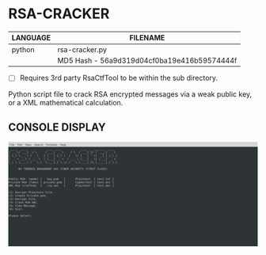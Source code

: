 # RSA-CRACKER

| LANGUAGE | FILENAME |
|------|----------|
|python |rsa-cracker.py|
|| MD5 Hash - 56a9d319d04cf0ba19e416b59574444f |

- [ ] Requires 3rd party RsaCtfTool to be within the sub directory.


Python script file to crack RSA encrypted messages via a weak public key, or a XML mathematical calculation. 

## CONSOLE DISPLAY
![Screenshot](picture2.png) 

